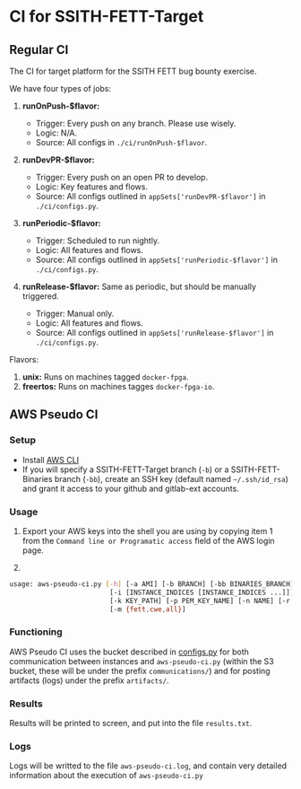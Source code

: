 # CI for SSITH-FETT-Target

## Regular CI

The CI for target platform for the SSITH FETT bug bounty exercise.

We have four types of jobs:
1. **runOnPush-$flavor:**
    - Trigger: Every push on any branch. Please use wisely.
    - Logic: N/A.
    - Source: All configs in `./ci/runOnPush-$flavor`.
2. **runDevPR-$flavor:**   
    - Trigger: Every push on an open PR to develop.
    - Logic: Key features and flows.
    - Source: All configs outlined in `appSets['runDevPR-$flavor']` in `./ci/configs.py`.

3. **runPeriodic-$flavor:**
    - Trigger: Scheduled to run nightly.
    - Logic: All features and flows.
    - Source: All configs outlined in `appSets['runPeriodic-$flavor']` in `./ci/configs.py`.

4. **runRelease-$flavor:** Same as periodic, but should be manually triggered.
    - Trigger: Manual only.
    - Logic: All features and flows.
    - Source: All configs outlined in `appSets['runRelease-$flavor']` in `./ci/configs.py`.

Flavors:
1. **unix:** Runs on machines tagged `docker-fpga`.
2. **freertos:** Runs on machines tagges `docker-fpga-io`.

## AWS Pseudo CI

### Setup

- Install [AWS CLI](https://docs.aws.amazon.com/cli/latest/userguide/install-cliv2.html)
- If you will specify a SSITH-FETT-Target branch (`-b`) or a SSITH-FETT-Binaries branch (`-bb`), create an SSH key (default named `~/.ssh/id_rsa`) and grant it access to your github and gitlab-ext accounts.

### Usage

1. Export your AWS keys into the shell you are using by copying item 1 from the `Command line or Programatic access` field of the AWS login page.

2.
```bash
usage: aws-pseudo-ci.py [-h] [-a AMI] [-b BRANCH] [-bb BINARIES_BRANCH] [-c CAP]
                         [-i [INSTANCE_INDICES [INSTANCE_INDICES ...]]]
                         [-k KEY_PATH] [-p PEM_KEY_NAME] [-n NAME] [-r RUNS]
                         [-m {fett,cwe,all}]
```

### Functioning

AWS Pseudo CI uses the bucket described in [configs.py](configs.py) for both communication between instances and `aws-pseudo-ci.py` (within the S3 bucket, these will be under the prefix `communications/`) and for posting artifacts (logs) under the prefix `artifacts/`.

### Results

Results will be printed to screen, and put into the file `results.txt`.

### Logs 

Logs will be writted to the file `aws-pseudo-ci.log`, and contain very detailed information about the execution of `aws-pseudo-ci.py` 